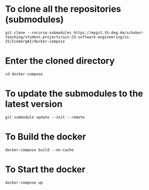 # To clone all the repositories (submodules)
`git clone --recurse-submodules https://mygit.th-deg.de/schober-teaching/student-projects/ain-23-software-engineering/ss-25/IcebergAI/docker-compose`

# Enter the cloned directory
`cd docker-compose`

# To update the submodules to the latest version
`git submodule update --init --remote`

# To Build the docker
`docker-compose build --no-cache`

# To Start the docker
`docker-compose up`


